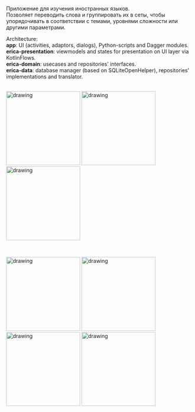 Приложение для изучения иностранных языков.<br>
Позволяет переводить слова и группировать их в сеты, чтобы упорядочивать в соответствии с темами, уровнями сложности или другими параметрами.

Architecture: <br>
**app**: UI (activities, adaptors, dialogs), Python-scripts and Dagger modules.<br>
**erica-presentation**: viewmodels and states for presentation on UI layer via KotlinFlows.<br>
**erica-domain**: usecases and repositories' interfaces.<br>
**erica-data**: database manager (based on SQLiteOpenHelper), repositories' implementations and translator.<br><br>

<p float="left">
  <img src="https://user-images.githubusercontent.com/67387151/226593117-84cb0ab9-a011-4d3d-8d53-d66dfd472780.jpg" alt="drawing" style="width:200px;"/>
  <img src="https://user-images.githubusercontent.com/67387151/226593129-58acb7e4-973e-40f7-8e70-eb317e5026da.jpg" alt="drawing" style="width:200px;"/>
  <img src="https://user-images.githubusercontent.com/67387151/226593141-6cce9698-551b-4acf-a1ca-4facf2aee2fc.jpg" alt="drawing" style="width:200px;"/>
</p><br>

<p float="left">
  <img src="https://user-images.githubusercontent.com/67387151/226593147-95baefcf-ec9c-4073-bdef-7a4e2c867379.jpg" alt="drawing" style="width:200px;"/>
  <img src="https://user-images.githubusercontent.com/67387151/226594959-f5beaace-2336-4444-902f-08016fb7beeb.jpg" alt="drawing" style="width:200px;"/>
  <img src="https://user-images.githubusercontent.com/67387151/226593155-40799024-76b5-48be-935e-8afc272813cd.jpg" alt="drawing" style="width:200px;"/>
  <img src="https://user-images.githubusercontent.com/67387151/226593162-996a8dd9-e4ee-4e7e-8775-3bfc02678635.jpg" alt="drawing" style="width:200px;"/>
</p>
